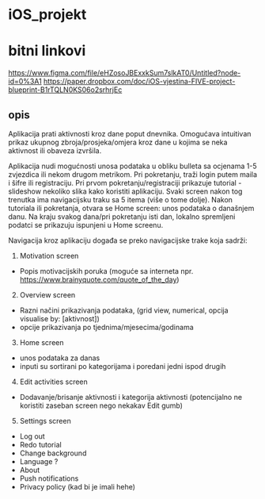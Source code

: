 # iOS_projekt

# bitni linkovi 
https://www.figma.com/file/eHZosoJBExxkSum7slkAT0/Untitled?node-id=0%3A1
https://paper.dropbox.com/doc/iOS-vjestina-FIVE-project-blueprint-B1rTQLN0KS06o2srhrjEc
## opis

Aplikacija prati aktivnosti kroz dane poput dnevnika. Omogućava intuitivan prikaz ukupnog zbroja/prosjeka/omjera kroz dane u kojima se neka aktivnost ili obaveza izvršila.

Aplikacija nudi mogućnosti unosa podataka u obliku bulleta sa ocjenama 1-5 zvjezdica ili nekom drugom metrikom.
Pri pokretanju, traži login putem maila i šifre ili registraciju.
Pri prvom pokretanju/registraciji prikazuje tutorial - slideshow nekoliko slika kako koristiti aplikaciju.
Svaki screen nakon tog trenutka ima navigacijsku traku sa 5 itema (više o tome dolje).
Nakon tutoriala ili pokretanja, otvara se Home screen: unos podataka o današnjem danu.
Na kraju svakog dana/pri pokretanju isti dan, lokalno spremljeni podatci se prikazuju ispunjeni u Home screenu.

Navigacija kroz aplikaciju događa se preko navigacijske trake koja sadrži:
1. Motivation screen
- Popis motivacijskih poruka (moguće sa interneta npr. https://www.brainyquote.com/quote_of_the_day)
2. Overview screen
- Razni načini prikazivanja podataka, (grid view, numerical, opcija visualise by: [aktivnost])
- opcije prikazivanja po tjednima/mjesecima/godinama
3. Home screen
- unos podataka za danas
- inputi su sortirani po kategorijama i poredani jedni ispod drugih
4. Edit activities screen
- Dodavanje/brisanje aktivnosti i kategorija aktivnosti (potencijalno ne koristiti zaseban screen nego nekakav Edit gumb)
5. Settings screen
- Log out
- Redo tutorial
- Change background
- Language ?
- About
- Push notifications
- Privacy policy (kad bi je imali hehe)

